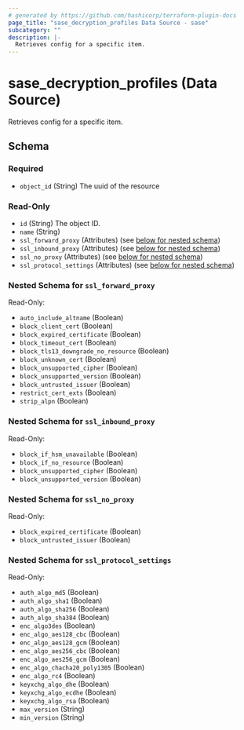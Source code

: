 ```yaml
---
# generated by https://github.com/hashicorp/terraform-plugin-docs
page_title: "sase_decryption_profiles Data Source - sase"
subcategory: ""
description: |-
  Retrieves config for a specific item.
---
```


# sase_decryption_profiles (Data Source)

Retrieves config for a specific item.



<!-- schema generated by tfplugindocs -->
## Schema

### Required

- `object_id` (String) The uuid of the resource

### Read-Only

- `id` (String) The object ID.
- `name` (String)
- `ssl_forward_proxy` (Attributes) (see [below for nested schema](#nestedatt--ssl_forward_proxy))
- `ssl_inbound_proxy` (Attributes) (see [below for nested schema](#nestedatt--ssl_inbound_proxy))
- `ssl_no_proxy` (Attributes) (see [below for nested schema](#nestedatt--ssl_no_proxy))
- `ssl_protocol_settings` (Attributes) (see [below for nested schema](#nestedatt--ssl_protocol_settings))

<a id="nestedatt--ssl_forward_proxy"></a>
### Nested Schema for `ssl_forward_proxy`

Read-Only:

- `auto_include_altname` (Boolean)
- `block_client_cert` (Boolean)
- `block_expired_certificate` (Boolean)
- `block_timeout_cert` (Boolean)
- `block_tls13_downgrade_no_resource` (Boolean)
- `block_unknown_cert` (Boolean)
- `block_unsupported_cipher` (Boolean)
- `block_unsupported_version` (Boolean)
- `block_untrusted_issuer` (Boolean)
- `restrict_cert_exts` (Boolean)
- `strip_alpn` (Boolean)


<a id="nestedatt--ssl_inbound_proxy"></a>
### Nested Schema for `ssl_inbound_proxy`

Read-Only:

- `block_if_hsm_unavailable` (Boolean)
- `block_if_no_resource` (Boolean)
- `block_unsupported_cipher` (Boolean)
- `block_unsupported_version` (Boolean)


<a id="nestedatt--ssl_no_proxy"></a>
### Nested Schema for `ssl_no_proxy`

Read-Only:

- `block_expired_certificate` (Boolean)
- `block_untrusted_issuer` (Boolean)


<a id="nestedatt--ssl_protocol_settings"></a>
### Nested Schema for `ssl_protocol_settings`

Read-Only:

- `auth_algo_md5` (Boolean)
- `auth_algo_sha1` (Boolean)
- `auth_algo_sha256` (Boolean)
- `auth_algo_sha384` (Boolean)
- `enc_algo3des` (Boolean)
- `enc_algo_aes128_cbc` (Boolean)
- `enc_algo_aes128_gcm` (Boolean)
- `enc_algo_aes256_cbc` (Boolean)
- `enc_algo_aes256_gcm` (Boolean)
- `enc_algo_chacha20_poly1305` (Boolean)
- `enc_algo_rc4` (Boolean)
- `keyxchg_algo_dhe` (Boolean)
- `keyxchg_algo_ecdhe` (Boolean)
- `keyxchg_algo_rsa` (Boolean)
- `max_version` (String)
- `min_version` (String)


